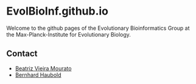 # EvolBioInf.github.io
Welcome to the github pages of the Evolutionary Bioinformatics Group
at the Max-Planck-Institute for Evolutionary Biology.  
## Contact
- [Beatriz Vieira Mourato](https://beatrizvm.github.io/)
- [Bernhard Haubold](https://www.evolbio.mpg.de/mitarbeiter/12020)

